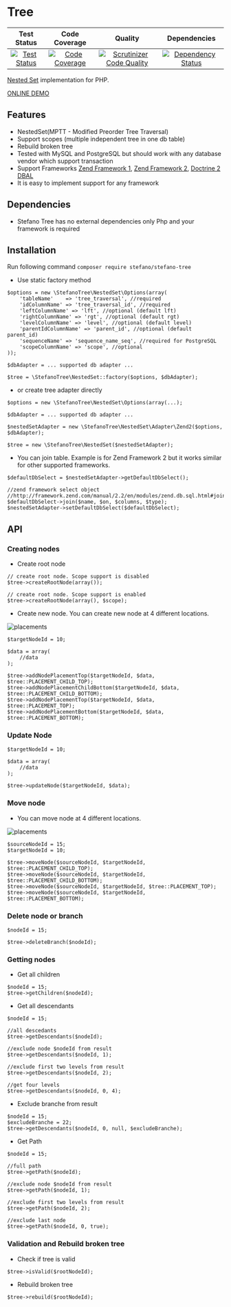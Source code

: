 # Tree

| Test Status | Code Coverage | Quality | Dependencies |
| :---: | :---: | :---: | :---: |
| [![Test Status](https://secure.travis-ci.org/bartko-s/stefano-tree.png?branch=master)](https://travis-ci.org/bartko-s/stefano-tree) | [![Code Coverage](https://coveralls.io/repos/bartko-s/stefano-tree/badge.png?branch=master)](https://coveralls.io/r/bartko-s/stefano-tree?branch=master) | [![Scrutinizer Code Quality](https://scrutinizer-ci.com/g/bartko-s/stefano-tree/badges/quality-score.png?b=master)](https://scrutinizer-ci.com/g/bartko-s/stefano-tree/?branch=master) | [![Dependency Status](https://www.versioneye.com/user/projects/53d26035851c5679c9000267/badge.svg?style=flat)](https://www.versioneye.com/user/projects/53d26035851c5679c9000267) |

[Nested Set](https://en.wikipedia.org/wiki/Nested_set_model) implementation for PHP.

[ONLINE DEMO](https://www.tree.stefanbartko.sk/)

## Features

 - NestedSet(MPTT - Modified Preorder Tree Traversal)
 - Support scopes (multiple independent tree in one db table)
 - Rebuild broken tree
 - Tested with MySQL and PostgreSQL but should work with any database vendor which support transaction
 - Support Frameworks [Zend Framework 1](https://framework.zend.com/manual/1.12/en/zend.db.html), [Zend Framework 2](https://framework.zend.com/manual/2.4/en/index.html#zend-db), [Doctrine 2 DBAL](http://docs.doctrine-project.org/projects/doctrine-dbal/en/latest/)
 - It is easy to implement support for any framework

## Dependencies
- Stefano Tree has no external dependencies only Php and your framework is required

## Installation

Run following command `composer require stefano/stefano-tree`

- Use static factory method
```
$options = new \StefanoTree\NestedSet\Options(array(
    'tableName'    => 'tree_traversal', //required
    'idColumnName' => 'tree_traversal_id', //required
    'leftColumnName' => 'lft', //optional (default lft)
    'rightColumnName' => 'rgt', //optional (default rgt)
    'levelColumnName' => 'level', //optional (default level)
    'parentIdColumnName' => 'parent_id', //optional (default parent_id)
    'sequenceName' => 'sequence_name_seq', //required for PostgreSQL
    'scopeColumnName' => 'scope', //optional
));

$dbAdapter = ... supported db adapter ...

$tree = \StefanoTree\NestedSet::factory($options, $dbAdapter);
```

- or create tree adapter directly
```
$options = new \StefanoTree\NestedSet\Options(array(...);

$dbAdapter = ... supported db adapter ...

$nestedSetAdapter = new \StefanoTree\NestedSet\Adapter\Zend2($options, $dbAdapter);

$tree = new \StefanoTree\NestedSet($nestedSetAdapter);
```

- You can join table. Example is for Zend Framework 2 but it works similar for other supported frameworks.
```
$defaultDbSelect = $nestedSetAdapter->getDefaultDbSelect();

//zend framework select object
//http://framework.zend.com/manual/2.2/en/modules/zend.db.sql.html#join
$defaultDbSelect->join($name, $on, $columns, $type);
$nestedSetAdapter->setDefaultDbSelect($defaultDbSelect);
```

## API

### Creating nodes

- Create root node

```
// create root node. Scope support is disabled
$tree->createRootNode(array());

// create root node. Scope support is enabled
$tree->createRootNode(array(), $scope);
```

- Create new node. You can create new node at 4 different locations.

![placements](./doc/placements.png)

```
$targetNodeId = 10;

$data = array(
    //data
);

$tree->addNodePlacementTop($targetNodeId, $data, $tree::PLACEMENT_CHILD_TOP);
$tree->addNodePlacementChildBottom($targetNodeId, $data, $tree::PLACEMENT_CHILD_BOTTOM);
$tree->addNodePlacementTop($targetNodeId, $data, $tree::PLACEMENT_TOP);
$tree->addNodePlacementBottom($targetNodeId, $data, $tree::PLACEMENT_BOTTOM);
```

### Update Node

```
$targetNodeId = 10;

$data = array(
    //data
);

$tree->updateNode($targetNodeId, $data);
```

### Move node

- You can move node at 4 different locations.

![placements](./doc/placements.png)

```
$sourceNodeId = 15;
$targetNodeId = 10;

$tree->moveNode($sourceNodeId, $targetNodeId, $tree::PLACEMENT_CHILD_TOP);
$tree->moveNode($sourceNodeId, $targetNodeId, $tree::PLACEMENT_CHILD_BOTTOM);
$tree->moveNode($sourceNodeId, $targetNodeId, $tree::PLACEMENT_TOP);
$tree->moveNode($sourceNodeId, $targetNodeId, $tree::PLACEMENT_BOTTOM);
```

### Delete node or branch

```
$nodeId = 15;

$tree->deleteBranch($nodeId);
```

### Getting nodes

- Get all children

```
$nodeId = 15;
$tree->getChildren($nodeId);
```

- Get all descendants

```
$nodeId = 15;

//all descedants
$tree->getDescendants($nodeId);

//exclude node $nodeId from result
$tree->getDescendants($nodeId, 1);

//exclude first two levels from result
$tree->getDescendants($nodeId, 2);

//get four levels
$tree->getDescendants($nodeId, 0, 4);
```

- Exclude branche from  result

```
$nodeId = 15;
$excludeBranche = 22;
$tree->getDescendants($nodeId, 0, null, $excludeBranche);
```

- Get Path

```
$nodeId = 15;

//full path
$tree->getPath($nodeId);

//exclude node $nodeId from result
$tree->getPath($nodeId, 1);

//exclude first two levels from result
$tree->getPath($nodeId, 2);

//exclude last node
$tree->getPath($nodeId, 0, true);
```

### Validation and Rebuild broken tree

- Check if tree is valid

```
$tree->isValid($rootNodeId);
```

- Rebuild broken tree

```
$tree->rebuild($rootNodeId);
```
